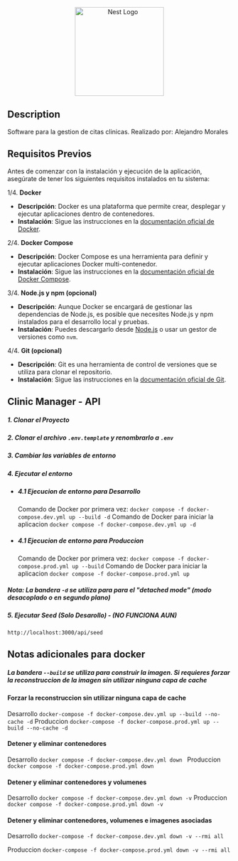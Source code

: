 <p align="center">
  <a href="http://nestjs.com/" target="blank"><img src="https://nestjs.com/img/logo-small.svg" width="200" alt="Nest Logo" /></a>
</p>

[circleci-image]: https://img.shields.io/circleci/build/github/nestjs/nest/master?token=abc123def456
[circleci-url]: https://circleci.com/gh/nestjs/nest


## Description

Software para la gestion de citas clinicas. Realizado por: Alejandro Morales

## Requisitos Previos

Antes de comenzar con la instalación y ejecución de la aplicación, asegúrate de tener los siguientes requisitos instalados en tu sistema:

1/4. **Docker**
   - **Descripción**: Docker es una plataforma que permite crear, desplegar y ejecutar aplicaciones dentro de contenedores.
   - **Instalación**: Sigue las instrucciones en la [documentación oficial de Docker](https://docs.docker.com/get-docker/).

2/4. **Docker Compose**
   - **Descripción**: Docker Compose es una herramienta para definir y ejecutar aplicaciones Docker multi-contenedor.
   - **Instalación**: Sigue las instrucciones en la [documentación oficial de Docker Compose](https://docs.docker.com/compose/install/).

3/4. **Node.js y npm (opcional)**
   - **Descripción**: Aunque Docker se encargará de gestionar las dependencias de Node.js, es posible que necesites Node.js y npm instalados para el desarrollo local y pruebas.
   - **Instalación**: Puedes descargarlo desde [Node.js](https://nodejs.org/) o usar un gestor de versiones como `nvm`.

4/4. **Git (opcional)**
   - **Descripción**: Git es una herramienta de control de versiones que se utiliza para clonar el repositorio.
   - **Instalación**: Sigue las instrucciones en la [documentación oficial de Git](https://git-scm.com/book/en/v2/Getting-Started-Installing-Git).


## Clinic Manager - API

##### 1. Clonar el Proyecto
##### 2. Clonar el archivo ```.env.template``` y renombrarlo a ```.env```
##### 3. Cambiar las variables de entorno
##### 4. Ejecutar el entorno
*  ##### 4.1 Ejecucion de entorno para Desarrollo
   Comando de Docker por primera vez:
```docker compose -f docker-compose.dev.yml up --build -d```
 Comando de Docker para iniciar la aplicacion 
```docker compose -f docker-compose.dev.yml up -d  ```
*  ##### 4.1 Ejecucion de entorno para Produccion
   Comando de Docker por primera vez:
```docker compose -f docker-compose.prod.yml up --build```
   Comando de Docker para iniciar la aplicacion 
```docker compose -f docker-compose.prod.yml up ```
##### Nota: La bandera ```-d``` se utiliza para para el "detached mode" (modo desacoplado o en segundo plano)
##### 5. Ejecutar Seed (Solo Desarollo) - (NO FUNCIONA AUN)
```http://localhost:3000/api/seed```

## Notas adicionales para docker
 ##### La bandera ```--build``` se utiliza para construir la imagen. Si requieres forzar la reconstruccion de la imagen sin utilizar ninguna capa de cache 
 #### Forzar la reconstruccion sin utilizar ninguna capa de cache
 Desarrollo
```docker-compose -f docker-compose.dev.yml up --build --no-cache -d```
Produccion
```docker-compose -f docker-compose.prod.yml up --build --no-cache -d```

#### Detener y eliminar contenedores
Desarrollo
```docker compose -f docker-compose.dev.yml down ```
Produccion
```docker compose -f docker-compose.prod.yml down ```

#### Detener y eliminar contenedores y volumenes
Desarrollo
```docker compose -f docker-compose.dev.yml down -v```
Produccion
```docker compose -f docker-compose.prod.yml down -v```

#### Detener y eliminar contenedores, volumenes e imagenes asociadas
Desarrollo
```docker-compose -f docker-compose.dev.yml down -v --rmi all```

Produccion
```docker-compose -f docker-compose.prod.yml down -v --rmi all```